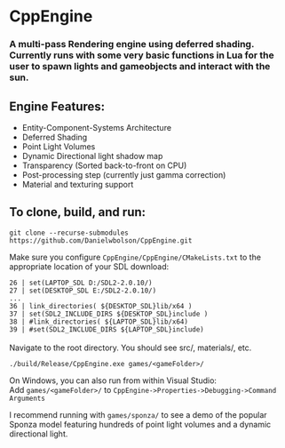 # CppEngine

### A multi-pass Rendering engine using deferred shading. Currently runs with some very basic functions in Lua for the user to spawn lights and gameobjects and interact with the sun.

## Engine Features:  
- Entity-Component-Systems Architecture
- Deferred Shading
- Point Light Volumes
- Dynamic Directional light shadow map
- Transparency (Sorted back-to-front on CPU)
- Post-processing step (currently just gamma correction)
- Material and texturing support


## To clone, build, and run:  
```
git clone --recurse-submodules https://github.com/Danielwbolson/CppEngine.git
```
Make sure you configure `CppEngine/CppEngine/CMakeLists.txt` to the appropriate location of your SDL download:  

`26 | set(LAPTOP_SDL D:/SDL2-2.0.10/)`  
`27 | set(DESKTOP_SDL E:/SDL2-2.0.10/)`  
`...`  
`36 | link_directories( ${DESKTOP_SDL}lib/x64 )`  
`37 | set(SDL2_INCLUDE_DIRS ${DESKTOP_SDL}include )`  
`38 | #link_directories( ${LAPTOP_SDL}lib/x64)`  
`39 | #set(SDL2_INCLUDE_DIRS ${LAPTOP_SDL}include)`  
<br/>
Navigate to the root directory. You should see src/, materials/, etc.  
```
./build/Release/CppEngine.exe games/<gameFolder>/
```
On Windows, you can also run from within Visual Studio:  
Add `games/<gameFolder>/` to `CppEngine->Properties->Debugging->Command Arguments`

I recommend running with `games/sponza/` to see a demo of the popular Sponza model featuring hundreds of point light volumes and a  dynamic directional light.

